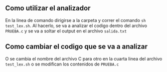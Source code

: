 ## Como utilizar el analizador

En la linea de comando dirigirse a la carpeta y correr el comando `sh test_lex.sh`.
Al hacerlo, se va a analizar el codigo dentro del archivo `PRUEBA.c` y se va a soltar el output en 
el archivo `salida.txt`

## Como cambiar el codigo que se va a analizar

O se cambia el nombre del archivo C para otro en la cuarta linea
del archivo `test_lex.sh` o se modifican los contenidos de `PRUEBA.c`